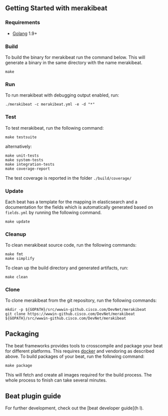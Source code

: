 ## Getting Started with merakibeat

### Requirements

* [Golang](https://golang.org/dl/) 1.9+


### Build

To build the binary for merakibeat run the command below. This will generate a binary
in the same directory with the name merakibeat.

```
make
```


### Run

To run merakibeat with debugging output enabled, run:

```
./merakibeat -c merakibeat.yml -e -d "*"
```


### Test

To test merakibeat, run the following command:

```
make testsuite
```

alternatively:
```
make unit-tests
make system-tests
make integration-tests
make coverage-report
```

The test coverage is reported in the folder `./build/coverage/`

### Update

Each beat has a template for the mapping in elasticsearch and a documentation for the fields
which is automatically generated based on `fields.yml` by running the following command.

```
make update
```


### Cleanup

To clean  merakibeat source code, run the following commands:

```
make fmt
make simplify
```

To clean up the build directory and generated artifacts, run:

```
make clean
```


### Clone

To clone merakibeat from the git repository, run the following commands:

```
mkdir -p ${GOPATH}/src/wwwin-github.cisco.com/DevNet/merakibeat
git clone https://wwwin-github.cisco.com/DevNet/merakibeat ${GOPATH}/src/wwwin-github.cisco.com/DevNet/merakibeat
```



## Packaging

The beat frameworks provides tools to crosscompile and package your beat for different platforms. This requires [docker](https://www.docker.com/) and vendoring as described above. To build packages of your beat, run the following command:

```
make package
```

This will fetch and create all images required for the build process. The whole process to finish can take several minutes.

## Beat plugin guide
For further development, check out the [beat developer guide](h
l).
